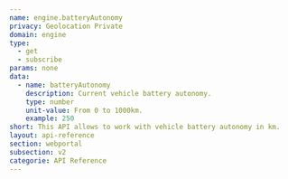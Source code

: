 ```yaml
---
name: engine.batteryAutonomy
privacy: Geolocation Private
domain: engine
type:
  - get
  - subscribe
params: none
data:
  - name: batteryAutonomy
    description: Current vehicle battery autonomy.
    type: number
    unit-value: From 0 to 1000km.
    example: 250
short: This API allows to work with vehicle battery autonomy in km.
layout: api-reference
section: webportal
subsection: v2
categorie: API Reference
---
```


